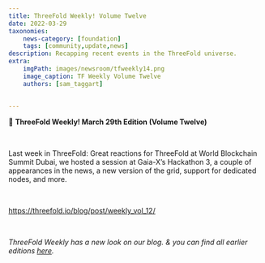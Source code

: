 ```yaml
---
title: ThreeFold Weekly! Volume Twelve
date: 2022-03-29
taxonomies:
    news-category: [foundation]
    tags: [community,update,news]
description: Recapping recent events in the ThreeFold universe.
extra:
    imgPath: images/newsroom/tfweekly14.png
    image_caption: TF Weekly Volume Twelve
    authors: [sam_taggart]
    
    
---
```


📰 **ThreeFold Weekly! March 29th Edition (Volume Twelve)**

<br/>

Last week in ThreeFold: Great reactions for ThreeFold at World Blockchain Summit Dubai, we hosted a session at Gaia-X’s Hackathon 3, a couple of appearances in the news, a new version of the grid, support for dedicated nodes, and more.

<br/>

https://threefold.io/blog/post/weekly_vol_12/

<br/>

*ThreeFold Weekly has a new look on our blog. & you can find all earlier editions [here](https://forum.threefold.io/c/ecosystem-developments/41).*
